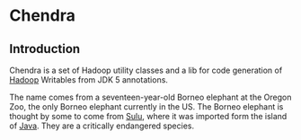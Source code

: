 # Chendra #

## Introduction ##

Chendra is a set of Hadoop utility classes and a lib for code generation of [Hadoop](http://hadoop.apache.org/ "Hadoop") Writables from JDK 5 annotations.

The name comes from a seventeen-year-old Borneo elephant at the Oregon Zoo, the only Borneo elephant currently in the US. The Borneo elephant is thought by some to come from [Sulu](http://en.wikipedia.org/wiki/Sulu "Island of Sulu"), where it was imported form the island of [Java](http://en.wikipedia.org/wiki/Java "Island of Java"). They are a critically endangered species.
